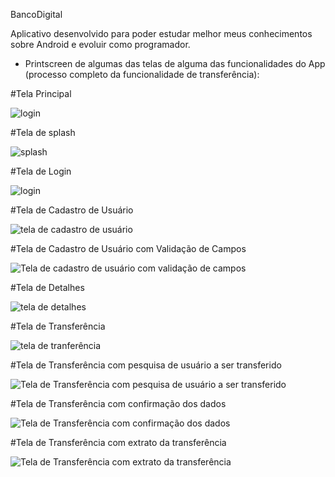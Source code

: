 BancoDigital

Aplicativo desenvolvido para poder estudar melhor meus conhecimentos sobre Android e evoluir como programador.

- Printscreen de algumas das telas de alguma das funcionalidades do App (processo completo da funcionalidade de transferência):

#Tela Principal

![login](https://user-images.githubusercontent.com/24457337/173345064-e2ab0a7c-32ef-4876-a04e-a76fef13d4fb.png)

#Tela de splash

![splash](https://user-images.githubusercontent.com/24457337/173345040-6f37151c-b442-4a4d-8f55-6d20a1246d80.png)

#Tela de Login

![login](https://user-images.githubusercontent.com/24457337/173345064-e2ab0a7c-32ef-4876-a04e-a76fef13d4fb.png)

#Tela de Cadastro de Usuário

![tela de cadastro de usuário](https://user-images.githubusercontent.com/24457337/173347533-88813c6b-9569-4384-aede-2d835431831d.png)

#Tela de Cadastro de Usuário com Validação de Campos

![Tela de cadastro de usuário com validação de campos](https://user-images.githubusercontent.com/24457337/173347915-11d5e173-a057-4098-bf16-573ab0d8bbde.png)

#Tela de Detalhes

![tela de detalhes](https://user-images.githubusercontent.com/24457337/173349614-2dd0cba4-2833-4f5f-a182-b78d822e568a.png)

#Tela de Transferência

![tela de tranferência](https://user-images.githubusercontent.com/24457337/173345658-1ad8949d-951c-4ed5-b72f-2e0407485009.png)

#Tela de Transferência com pesquisa de usuário a ser transferido

![Tela de Transferência com pesquisa de usuário a ser transferido](https://user-images.githubusercontent.com/24457337/173348543-4f6d4ee9-ce8c-4a9a-8604-cecd141e04ff.png)

#Tela de Transferência com confirmação dos dados

![Tela de Transferência com confirmação dos dados](https://user-images.githubusercontent.com/24457337/173348744-0a698579-a28b-4a0c-8245-b0acea5ec245.png)

#Tela de Transferência com extrato da transferência

![Tela de Transferência com extrato da transferência](https://user-images.githubusercontent.com/24457337/173349120-546747d7-e636-474d-93db-91f4059734ca.png)
